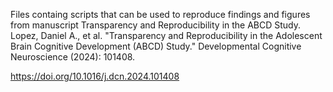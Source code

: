 Files containg scripts that can be used to reproduce findings and figures from manuscript Transparency and Reproducibility in the ABCD Study.
Lopez, Daniel A., et al. "Transparency and Reproducibility in the Adolescent Brain Cognitive Development (ABCD) Study." Developmental Cognitive Neuroscience (2024): 101408.

https://doi.org/10.1016/j.dcn.2024.101408

